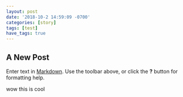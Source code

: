 ```yaml
---
layout: post
date: '2018-10-2 14:59:09 -0700'
categories: [story]
tags: [test]
have_tags: true
---
```


## A New Post

Enter text in [Markdown](http://daringfireball.net/projects/markdown/). Use the toolbar above, or click the **?** button for formatting help.

wow this is cool
